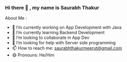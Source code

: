 ### Hi there 👋 , my name is Saurabh Thakur
About Me :

- 🔭 I’m currently working on App Development with Java 
- 🌱 I’m currently learning Backend Development
- 👯 I’m looking to collaborate in App Dev
- 🤔 I’m looking for help with Server side programming
- 📫 How to reach me: saurabhthakurmeerut@gmail.com
- 😄 Pronouns: He/Him

